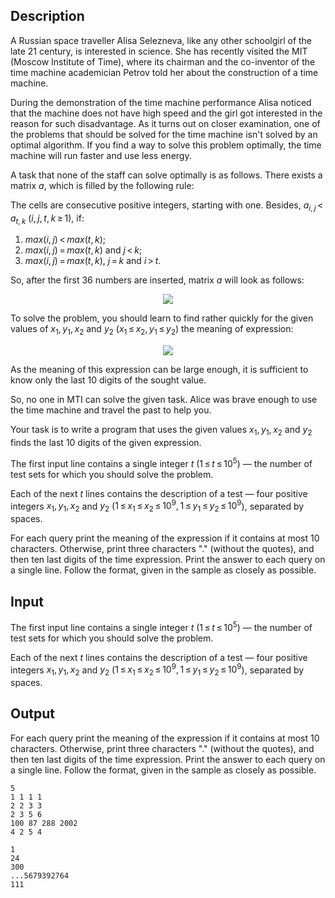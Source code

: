 ## Description

<div><p>A Russian space traveller Alisa Selezneva, like any other schoolgirl of the late 21 century, is interested in science. She has recently visited the MIT (Moscow Institute of Time), where its chairman and the co-inventor of the time machine academician Petrov told her about the construction of a time machine.</p><p>During the demonstration of the time machine performance Alisa noticed that the machine does not have high speed and the girl got interested in the reason for such disadvantage. As it turns out on closer examination, one of the problems that should be solved for the time machine isn't solved by an optimal algorithm. If you find a way to solve this problem optimally, the time machine will run faster and use less energy.</p><p>A task that none of the staff can solve optimally is as follows. There exists a matrix <span class="tex-span"><i>a</i></span>, which is filled by the following rule:</p><p>The cells are consecutive positive integers, starting with one. Besides, <span class="tex-span"><i>a</i><sub class="lower-index"><i>i</i>, <i>j</i></sub> &lt; <i>a</i><sub class="lower-index"><i>t</i>, <i>k</i></sub></span> (<span class="tex-span"><i>i</i>, <i>j</i>, <i>t</i>, <i>k</i> ≥ 1</span>), if:</p><ol> <li> <span class="tex-span"><i>max</i>(<i>i</i>, <i>j</i>) &lt; <i>max</i>(<i>t</i>, <i>k</i>)</span>; </li><li> <span class="tex-span"><i>max</i>(<i>i</i>, <i>j</i>) = <i>max</i>(<i>t</i>, <i>k</i>)</span> and <span class="tex-span"><i>j</i> &lt; <i>k</i></span>; </li><li> <span class="tex-span"><i>max</i>(<i>i</i>, <i>j</i>) = <i>max</i>(<i>t</i>, <i>k</i>)</span>, <span class="tex-span"><i>j</i> = <i>k</i></span> and <span class="tex-span"><i>i</i> &gt; <i>t</i></span>. </li></ol><p>So, after the first <span class="tex-span">36</span> numbers are inserted, matrix <span class="tex-span"><i>a</i></span> will look as follows:</p><center> <img class="tex-graphics" src="file://rFWQO6ia.png" style="max-width: 100.0%;max-height: 100.0%;"> </center><p>To solve the problem, you should learn to find rather quickly for the given values of <span class="tex-span"><i>x</i><sub class="lower-index">1</sub>, <i>y</i><sub class="lower-index">1</sub>, <i>x</i><sub class="lower-index">2</sub></span> and <span class="tex-span"><i>y</i><sub class="lower-index">2</sub></span> (<span class="tex-span"><i>x</i><sub class="lower-index">1</sub> ≤ <i>x</i><sub class="lower-index">2</sub>, <i>y</i><sub class="lower-index">1</sub> ≤ <i>y</i><sub class="lower-index">2</sub></span>) the meaning of expression:</p><center class="tex-equation"><img align="middle" class="tex-formula" src="file://zV9myLrI.png" style="max-width: 100.0%;max-height: 100.0%;"></center><p>As the meaning of this expression can be large enough, it is sufficient to know only the last <span class="tex-span">10</span> digits of the sought value.</p><p>So, no one in MTI can solve the given task. Alice was brave enough to use the time machine and travel the past to help you.</p><p>Your task is to write a program that uses the given values <span class="tex-span"><i>x</i><sub class="lower-index">1</sub>, <i>y</i><sub class="lower-index">1</sub>, <i>x</i><sub class="lower-index">2</sub></span> and <span class="tex-span"><i>y</i><sub class="lower-index">2</sub></span> finds the last <span class="tex-span">10</span> digits of the given expression.</p></div><div class="input-specification"><p>The first input line contains a single integer <span class="tex-span"><i>t</i></span> (<span class="tex-span">1 ≤ <i>t</i> ≤ 10<sup class="upper-index">5</sup></span>) — the number of test sets for which you should solve the problem. </p><p>Each of the next <span class="tex-span"><i>t</i></span> lines contains the description of a test — four positive integers <span class="tex-span"><i>x</i><sub class="lower-index">1</sub>, <i>y</i><sub class="lower-index">1</sub>, <i>x</i><sub class="lower-index">2</sub></span> and <span class="tex-span"><i>y</i><sub class="lower-index">2</sub></span> (<span class="tex-span">1 ≤ <i>x</i><sub class="lower-index">1</sub> ≤ <i>x</i><sub class="lower-index">2</sub> ≤ 10<sup class="upper-index">9</sup>, 1 ≤ <i>y</i><sub class="lower-index">1</sub> ≤ <i>y</i><sub class="lower-index">2</sub> ≤ 10<sup class="upper-index">9</sup></span>), separated by spaces.</p></div><div class="output-specification"><p>For each query print the meaning of the expression if it contains at most <span class="tex-span">10</span> characters. Otherwise, print three characters "<span class="tex-font-style-tt">.</span>" (without the quotes), and then ten last digits of the time expression. Print the answer to each query on a single line. Follow the format, given in the sample as closely as possible.</p></div>

## Input

<p>The first input line contains a single integer <span class="tex-span"><i>t</i></span> (<span class="tex-span">1 ≤ <i>t</i> ≤ 10<sup class="upper-index">5</sup></span>) — the number of test sets for which you should solve the problem. </p><p>Each of the next <span class="tex-span"><i>t</i></span> lines contains the description of a test — four positive integers <span class="tex-span"><i>x</i><sub class="lower-index">1</sub>, <i>y</i><sub class="lower-index">1</sub>, <i>x</i><sub class="lower-index">2</sub></span> and <span class="tex-span"><i>y</i><sub class="lower-index">2</sub></span> (<span class="tex-span">1 ≤ <i>x</i><sub class="lower-index">1</sub> ≤ <i>x</i><sub class="lower-index">2</sub> ≤ 10<sup class="upper-index">9</sup>, 1 ≤ <i>y</i><sub class="lower-index">1</sub> ≤ <i>y</i><sub class="lower-index">2</sub> ≤ 10<sup class="upper-index">9</sup></span>), separated by spaces.</p>

## Output

<p>For each query print the meaning of the expression if it contains at most <span class="tex-span">10</span> characters. Otherwise, print three characters "<span class="tex-font-style-tt">.</span>" (without the quotes), and then ten last digits of the time expression. Print the answer to each query on a single line. Follow the format, given in the sample as closely as possible.</p>





```input1
5
1 1 1 1
2 2 3 3
2 3 5 6
100 87 288 2002
4 2 5 4

```




```output1
1
24
300
...5679392764
111

```


